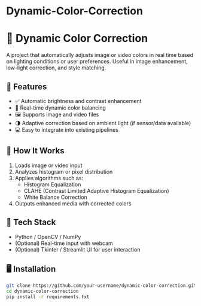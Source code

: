 # Dynamic-Color-Correction

# 🎨 Dynamic Color Correction

A project that automatically adjusts image or video colors in real time based on lighting conditions or user preferences. Useful in image enhancement, low-light correction, and style matching.

## 📌 Features

- ✅ Automatic brightness and contrast enhancement
- 🎯 Real-time dynamic color balancing
- 🖼️ Supports image and video files
- 🌗 Adaptive correction based on ambient light (if sensor/data available)
- 💻 Easy to integrate into existing pipelines

## 🚀 How It Works

1. Loads image or video input
2. Analyzes histogram or pixel distribution
3. Applies algorithms such as:
   - Histogram Equalization
   - CLAHE (Contrast Limited Adaptive Histogram Equalization)
   - White Balance Correction
4. Outputs enhanced media with corrected colors

## 🧪 Tech Stack

- Python / OpenCV / NumPy
- (Optional) Real-time input with webcam
- (Optional) Tkinter / Streamlit UI for user interaction

## 🖥️ Installation

```bash
git clone https://github.com/your-username/dynamic-color-correction.git
cd dynamic-color-correction
pip install -r requirements.txt
